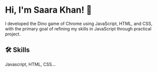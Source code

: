 
# Hi, I'm Saara Khan! 👋


I developed the Dino game of Chrome using JavaScript, HTML, and CSS, with the primary goal of refining my skills in JavaScript through practical project.


## 🛠 Skills
Javascript, HTML, CSS...



